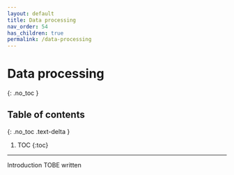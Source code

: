```yaml
---
layout: default
title: Data processing
nav_order: 54
has_children: true
permalink: /data-processing
---
```

# Data processing
{: .no_toc }

## Table of contents
{: .no_toc .text-delta }

1. TOC
{:toc}

---

Introduction TOBE written

